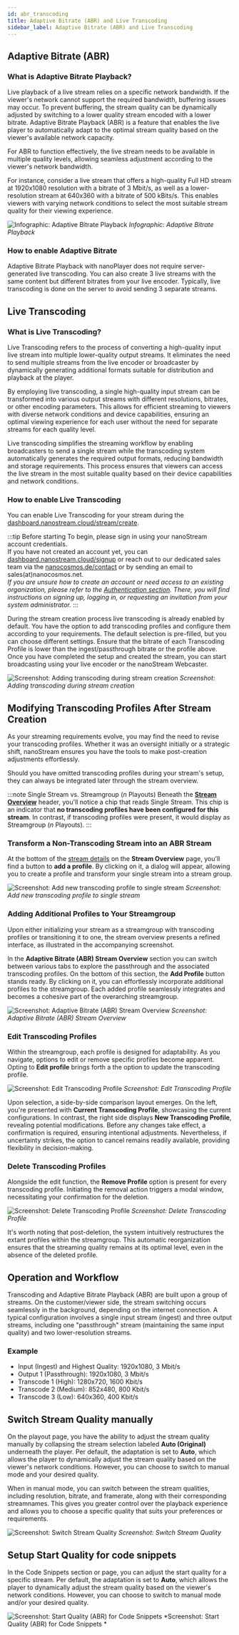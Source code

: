 ```yaml
---
id: abr_transcoding
title: Adaptive Bitrate (ABR) and Live Transcoding
sidebar_label: Adaptive Bitrate (ABR) and Live Transcoding
---
```


## Adaptive Bitrate (ABR)

### What is Adaptive Bitrate Playback?

Live playback of a live stream relies on a specific network bandwidth. If the viewer's network cannot support the required bandwidth, buffering issues may occur. To prevent buffering, the stream quality can be dynamically adjusted by switching to a lower quality stream encoded with a lower bitrate. Adaptive Bitrate Playback (ABR) is a feature that enables the live player to automatically adapt to the optimal stream quality based on the viewer's available network capacity.

For ABR to function effectively, the live stream needs to be available in multiple quality levels, allowing seamless adjustment according to the viewer's network bandwidth.

For instance, consider a live stream that offers a high-quality Full HD stream at 1920x1080 resolution with a bitrate of 3 Mbit/s, as well as a lower-resolution stream at 640x360 with a bitrate of 500 kBits/s. This enables viewers with varying network conditions to select the most suitable stream quality for their viewing experience.

![Infographic: Adaptive Bitrate Playback](../assets/cloud-frontend/cf-abr-infographic.jpg)
*Infographic: Adaptive Bitrate Playback*

### How to enable Adaptive Bitrate

Adaptive Bitrate Playback with nanoPlayer does not require server-generated live transcoding. You can also create 3 live streams with the same content but different bitrates from your live encoder. Typically, live transcoding is done on the server to avoid sending 3 separate streams.

## Live Transcoding

### What is Live Transcoding?

Live Transcoding refers to the process of converting a high-quality input live stream into multiple lower-quality output streams. It eliminates the need to send multiple streams from the live encoder or broadcaster by dynamically generating additional formats suitable for distribution and playback at the player.

By employing live transcoding, a single high-quality input stream can be transformed into various output streams with different resolutions, bitrates, or other encoding parameters. This allows for efficient streaming to viewers with diverse network conditions and device capabilities, ensuring an optimal viewing experience for each user without the need for separate streams for each quality level.

Live transcoding simplifies the streaming workflow by enabling broadcasters to send a single stream while the transcoding system automatically generates the required output formats, reducing bandwidth and storage requirements. This process ensures that viewers can access the live stream in the most suitable quality based on their device capabilities and network conditions.

### How to enable Live Transcoding

You can enable Live Transcoding for your stream during the [dashboard.nanostream.cloud/stream/create](https://dashboard.nanostream.cloud/stream/create).

:::tip Before starting
To begin, please sign in using your nanoStream account credentials. <br/>
If you have not created an account yet, you can [dashboard.nanostream.cloud/signup](https://dashboard.nanostream.cloud/signup) or reach out to our dedicated sales team via the [nanocosmos.de/contact](https://www.nanocosmos.de/contact) or by sending an email to sales(at)nanocosmos.net. <br/>
*If you are unsure how to create an account or need access to an existing organization, please refer to the [Authentication section](./getting_started.md#authentication). There, you will find instructions on signing up, logging in, or requesting an invitation from your system administrator.*
:::

During the stream creation process live transcoding is already enabled by default. You have the option to add transcoding profiles and configure them according to your requirements. The default selection is pre-filled, but you can choose different settings. Ensure that the bitrate of each Transcoding Profile is lower than the ingest/passthrough bitrate or the profile above. Once you have completed the setup and created the stream, you can start broadcasting using your live encoder or the nanoStream Webcaster.

![Screenshot: Adding transcoding during stream creation](../assets/dashboard/create-stream-add-abr.png)
*Screenshot: Adding transcoding during stream creation*

## Modifying Transcoding Profiles After Stream Creation

As your streaming requirements evolve, you may find the need to revise your transcoding profiles. Whether it was an oversight initially or a strategic shift, nanoStream ensures you have the tools to make post-creation adjustments effortlessly.

Should you have omitted transcoding profiles during your stream's setup, they can always be integrated later through the stream overview.

:::note <span className="badge-noStreamgroup">Single Stream</span> vs. <span className="badge-streamgroup">Streamgroup (*n* Playouts)</span>
Beneath the **[Stream Overview](./stream_overview.md#single-stream-overview)** header, you'll notice a chip that reads <span className="badge-noStreamgroup">Single Stream</span>. This chip is an indicator that **no transcoding profiles have been configured for this stream**. In contrast, if transcoding profiles were present, it would display as <span className="badge-streamgroup">Streamgroup (*n* Playouts)</span>.
:::

### Transform a Non-Transcoding Stream into an ABR Stream

At the bottom of the [stream details](./stream_overview.md#stream-overview) on the **Stream Overview** page, you'll find a button to **add a profile**. By clicking on it, a dialog will appear, allowing you to create a profile and transform your single stream into a stream group.

![Screenshot: Add new transcoding profile to single stream](../assets/dashboard/add-new-transcode.png)
*Screenshot: Add new transcoding profile to single stream*

### Adding Additional Profiles to Your Streamgroup

Upon either initializing your stream as a streamgroup with transcoding profiles or transitioning it to one, the stream overview presents a refined interface, as illustrated in the accompanying screenshot.

In the **Adaptive Bitrate (ABR) Stream Overview** section you can switch between various tabs to explore the passthrough and the associated transcoding profiles. On the bottom of this section, the **Add Profile** button stands ready. By clicking on it, you can effortlessly incorporate additional profiles to the streamgroup. Each added profile seamlessly integrates and becomes a cohesive part of the overarching streamgroup.

![Screenshot: Adaptive Bitrate (ABR) Stream Overview](../assets/dashboard/abr-overview.png)
*Screenshot: Adaptive Bitrate (ABR) Stream Overview*

### Edit Transcoding Profiles

Within the streamgroup, each profile is designed for adaptability. As you navigate, options to edit or remove specific profiles become apparent. Opting to **Edit profile** brings forth a the option to update the transcoding profile. 

![Screenshot: Edit Transcoding Profile](../assets/dashboard/edit-abr.png)
*Screenshot: Edit Transcoding Profile*

Upon selection, a side-by-side comparison layout emerges. On the left, you're presented with **Current Transcoding Profile**, showcasing the current configurations. In contrast, the right side displays **New Transcoding Profile**, revealing potential modifications. Before any changes take effect, a confirmation is required, ensuring intentional adjustments. Nevertheless, if uncertainty strikes, the option to cancel remains readily available, providing flexibility in decision-making.

### Delete Transcoding Profiles

Alongside the edit function, the **Remove Profile** option is present for every transcoding profile. Initiating the removal action triggers a modal window, necessitating your confirmation for the deletion.

![Screenshot: Delete Transcoding Profile](../assets/dashboard/remove-abr.png)
*Screenshot: Delete Transcoding Profile*

It's worth noting that post-deletion, the system intuitively restructures the extant profiles within the streamgroup. This automatic reorganization ensures that the streaming quality remains at its optimal level, even in the absence of the deleted profile.

## Operation and Workflow

Transcoding and Adaptive Bitrate Playback (ABR) are built upon a group of streams. On the customer/viewer side, the stream switching occurs seamlessly in the background, depending on the internet connection. A typical configuration involves a single input stream (ingest) and three output streams, including one "passthrough" stream (maintaining the same input quality) and two lower-resolution streams.

### Example

- Input (Ingest) and Highest Quality: 1920x1080, 3 Mbit/s
- Output 1 (Passthrough): 1920x1080, 3 Mbit/s
- Transcode 1 (High): 1280x720, 1600 Kbit/s
- Transcode 2 (Medium): 852x480, 800 Kbit/s
- Transcode 3 (Low): 640x360, 400 Kbit/s

## Switch Stream Quality manually

On the playout page, you have the ability to adjust the stream quality manually by collapsing the stream selection labeled **Auto (Original)** underneath the player. Per default, the adaptation is set to **Auto**, which allows the player to dynamically adjust the stream quality based on the viewer's network conditions. However, you can choose to switch to manual mode and your desired quality.

When in manual mode, you can switch between the stream qualities, including resolution, bitrate, and framerate, along with their corresponding streamnames. This gives you greater control over the playback experience and allows you to choose a specific quality that suits your preferences or requirements.

![Screenshot: Switch Stream Quality](../assets/dashboard/switch-stream.png)
*Screenshot: Switch Stream Quality*

## Setup Start Quality for code snippets

In the Code Snippets section or page, you can adjust the start quality for a specific stream. Per default, the adaptation is set to **Auto**, which allows the player to dynamically adjust the stream quality based on the viewer's network conditions. However, you can choose to switch to manual mode and/or your desired quality.

![Screenshot: Start Quality (ABR) for Code Snippets](../assets/dashboard/abr-startindex.png)
*Screenshot: Start Quality (ABR) for Code Snippets *